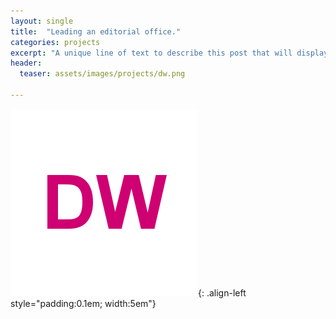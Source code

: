 ```yaml
---
layout: single
title:  "Leading an editorial office."
categories: projects
excerpt: "A unique line of text to describe this post that will display in an archive listing and meta description with SEO benefits."
header:
  teaser: assets/images/projects/dw.png

---
```


![logo](\assets\images\projects\dw.png){: .align-left style="padding:0.1em; width:5em"}
